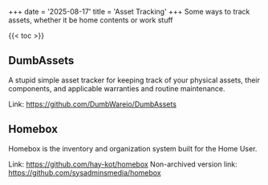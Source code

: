 +++
date = '2025-08-17'
title = 'Asset Tracking'
+++
Some ways to track assets, whether it be home contents or work stuff

{{< toc >}}

## DumbAssets

A stupid simple asset tracker for keeping track of your physical assets, their components, and applicable warranties and routine maintenance.

Link: <https://github.com/DumbWareio/DumbAssets>

## Homebox

Homebox is the inventory and organization system built for the Home User.

Link: <https://github.com/hay-kot/homebox>
Non-archived version link: <https://github.com/sysadminsmedia/homebox>